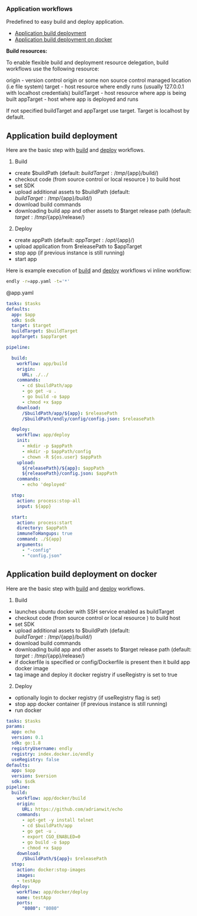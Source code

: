 ### Application workflows

Predefined to easy build and deploy application.

- [Application build deployment](#build)
- [Application build deployment on docker](#deployment)


**Build resources:**

To enable flexible build and deployment resource delegation, build workflows use the following resource:

origin - version control origin or some non source control managed location (i.e file system)
target - host resource where endly runs (usually 127.0.0.1 with localhost credentials)
buildTarget  - host resource where app is being built
appTarget - host where app is deployed and runs

If not specified  buildTarget and appTarget use target.
Target is localhost by default.


<a name="build"></a>
## Application build deployment


Here are the basic step with [build](build/build.csv) and [deploy](deploy/deploy.csv) workflows.

1) Build
- create $buildPath (default: $buildTarget:/tmp/${app}/build/)
- checkout code (from source control or local resource ) to build host
- set SDK
- upload additional assets to $buildPath (default: $buildTarget:/tmp/${app}/build/)
- download build commands
- downloading build app and other assets to $target release path  (default: $target:/tmp/${app}/release/)
2) Deploy
- create appPath (default: $appTarget:/opt/${app}/)
- upload application from $releasePath to $appTarget
- stop app (if previous instance is still running)
- start app

Here is example execution of [build](build/build.csv) and [deploy](deploy/deploy.csv) workflows vi inline workflow:

```bash
endly -r=app.yaml -t='*'
```


@app.yaml
```yaml
tasks: $tasks
defaults:
  app: $app
  sdk: $sdk
  target: $target
  buildTarget: $buildTarget
  appTarget: $appTarget

pipeline:

  build:
    workflow: app/build
    origin:
      URL: ./../
    commands:
      - cd $buildPath/app
      - go get -u .
      - go build -o $app
      - chmod +x $app
    download:
      /$buildPath/app/${app}: $releasePath
      /$buildPath/endly/config/config.json: $releasePath

  deploy:
    workflow: app/deploy
    init:
      - mkdir -p $appPath
      - mkdir -p $appPath/config
      - chown -R ${os.user} $appPath
    upload:
      ${releasePath}/${app}: $appPath
      ${releasePath}/config.json: $appPath
    commands:
      - echo 'deployed'

  stop:
    action: process:stop-all
    input: ${app}

  start:
    action: process:start
    directory: $appPath
    immuneToHangups: true
    command: ./${app}
    arguments:
      - "-config"
      - "config.json"

```

<a name="deployment"></a>
## Application build deployment on docker



Here are the basic step with [build](docker/build/build.csv) and [deploy](docker/deploy/deploy.csv) workflows.

1) Build
- launches ubuntu docker with SSH service enabled as buildTarget
- checkout code (from source control or local resource ) to build host
- set SDK
- upload additional assets to $buildPath (default: $buildTarget:/tmp/${app}/build/)
- download build commands
- downloading build app and other assets to $target release path  (default: $target:/tmp/${app}/release/)
- if dockerfile is specified or config/Dockerfile is present then it build app docker image
- tag image and deploy it docker registry if useRegistry is set to true

2) Deploy
- optionally login to docker registry (if useRegistry flag is set)
- stop app docker container (if previous instance is still running)
- run docker



```yaml
tasks: $tasks
params:
  app: echo
  version: 0.1
  sdk: go:1.8
  registryUsername: endly
  registry: index.docker.io/endly
  useRegistry: false
defaults:
  app: $app
  version: $version
  sdk: $sdk
pipeline:
  build:
    workflow: app/docker/build
    origin:
      URL: https://github.com/adrianwit/echo
    commands:
      - apt-get -y install telnet
      - cd $buildPath/app
      - go get -u .
      - export CGO_ENABLED=0
      - go build -o $app
      - chmod +x $app
    download:
      /$buildPath/${app}: $releasePath
  stop:
    action: docker:stop-images
    images:
    - testApp
  deploy:
    workflow: app/docker/deploy
    name: testApp
    ports:
      "8080": "8080"

```